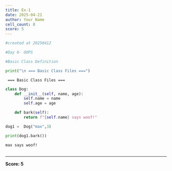 ```yaml
---
title: Ex-1
date: 2025-04-21
author: Your Name
cell_count: 8
score: 5
---
```


```python
#created at 20250412
```


```python
#Day 6- OOPS
```


```python
#Basic Class Definition
```


```python
print("\n === Basic Class Files ===")
```

    
     === Basic Class Files ===



```python
class Dog:
    def __init__(self, name, age):
        self.name = name
        self.age = age

    def bark(self):
        return f"{self.name} says woof!"
```


```python
dog1 =  Dog("max",3)
```


```python
print(dog1.bark())
```

    max says woof!



```python

```


---
**Score: 5**